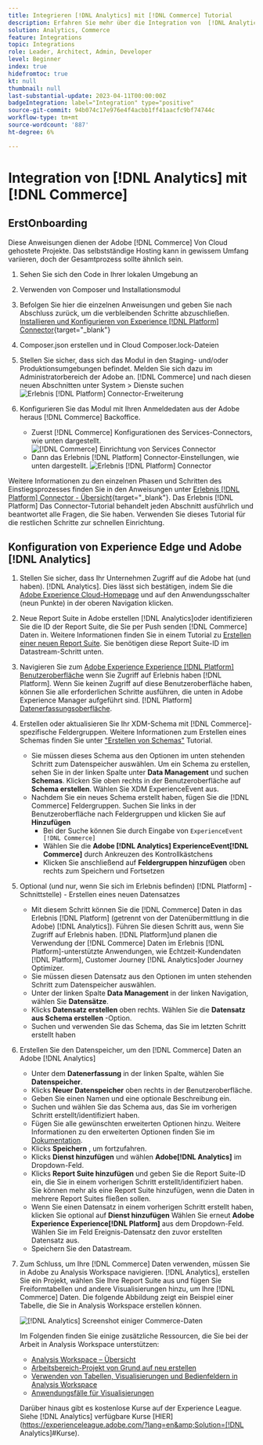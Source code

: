 ```yaml
---
title: Integrieren [!DNL Analytics] mit [!DNL Commerce] Tutorial
description: Erfahren Sie mehr über die Integration von  [!DNL Analytics]  mit  [!DNL Commerce].
solution: Analytics, Commerce
feature: Integrations
topic: Integrations
role: Leader, Architect, Admin, Developer
level: Beginner
index: true
hidefromtoc: true
kt: null
thumbnail: null
last-substantial-update: 2023-04-11T00:00:00Z
badgeIntegration: label="Integration" type="positive"
source-git-commit: 94b074c17e976e4f4acbb1ff41aacfc9bf74744c
workflow-type: tm+mt
source-wordcount: '887'
ht-degree: 6%

---
```



# Integration von [!DNL Analytics] mit [!DNL Commerce]

## ErstOnboarding

Diese Anweisungen dienen der Adobe [!DNL Commerce] Von Cloud gehostete Projekte. Das selbstständige Hosting kann in gewissem Umfang variieren, doch der Gesamtprozess sollte ähnlich sein.

1. Sehen Sie sich den Code in Ihrer lokalen Umgebung an
1. Verwenden von Composer und Installationsmodul
1. Befolgen Sie hier die einzelnen Anweisungen und geben Sie nach Abschluss zurück, um die verbleibenden Schritte abzuschließen.
   [Installieren und Konfigurieren von Experience [!DNL Platform] Connector](https://experienceleague.adobe.com/docs/commerce-merchant-services/experience-platform-connector/fundamentals/install.html){target="_blank"}


1. Composer.json erstellen und in Cloud Composer.lock-Dateien
1. Stellen Sie sicher, dass sich das Modul in den Staging- und/oder Produktionsumgebungen befindet. Melden Sie sich dazu im Administratorbereich der Adobe an. [!DNL Commerce] und nach diesen neuen Abschnitten unter System > Dienste suchen
   ![Erlebnis [!DNL Platform] Connector-Erweiterung](./assets/analytics-commerce/admin-view-experience-platform-commector-extension.png)

1. Konfigurieren Sie das Modul mit Ihren Anmeldedaten aus der Adobe heraus [!DNL Commerce] Backoffice.
   * Zuerst [!DNL Commerce] Konfigurationen des Services-Connectors, wie unten dargestellt.
     ![[!DNL Commerce] Einrichtung von Services Connector](./assets/analytics-commerce/commerce-services-connector-setup.png)
   * Dann das Erlebnis [!DNL Platform] Connector-Einstellungen, wie unten dargestellt.
     ![Erlebnis [!DNL Platform] Connector](./assets/analytics-commerce/experience-platform-connector.png)

Weitere Informationen zu den einzelnen Phasen und Schritten des Einstiegsprozesses finden Sie in den Anweisungen unter [Erlebnis [!DNL Platform] Connector - Übersicht](https://experienceleague.adobe.com/docs/commerce-merchant-services/experience-platform-connector/overview.html?lang=de){target="_blank"}. Das Erlebnis [!DNL Platform] Das Connector-Tutorial behandelt jeden Abschnitt ausführlich und beantwortet alle Fragen, die Sie haben. Verwenden Sie dieses Tutorial für die restlichen Schritte zur schnellen Einrichtung.

## Konfiguration von Experience Edge und Adobe [!DNL Analytics]

1. Stellen Sie sicher, dass Ihr Unternehmen Zugriff auf die Adobe hat (und haben). [!DNL Analytics]. Dies lässt sich bestätigen, indem Sie die [Adobe Experience Cloud-Homepage](https://experience.adobe.com/) und auf den Anwendungsschalter (neun Punkte) in der oberen Navigation klicken.

1. Neue Report Suite in Adobe erstellen [!DNL Analytics]oder identifizieren Sie die ID der Report Suite, die Sie per Push senden [!DNL Commerce] Daten in. Weitere Informationen finden Sie in einem Tutorial zu [Erstellen einer neuen Report Suite](https://experienceleague.adobe.com/docs/analytics-learn/tutorials/intro-to-analytics/analytics-basics/understanding-and-creating-report-suites.html?lang=de). Sie benötigen diese Report Suite-ID im Datastream-Schritt unten.

1. Navigieren Sie zum [Adobe Experience Experience [!DNL Platform] Benutzeroberfläche](https://platform.adobe.com) wenn Sie Zugriff auf Erlebnis haben [!DNL Platform]. Wenn Sie keinen Zugriff auf diese Benutzeroberfläche haben, können Sie alle erforderlichen Schritte ausführen, die unten in Adobe Experience Manager aufgeführt sind. [!DNL Platform] [Datenerfassungsoberfläche](https://experience.adobe.com/#/data-collection).

1. Erstellen oder aktualisieren Sie Ihr XDM-Schema mit [!DNL Commerce]-spezifische Feldergruppen. Weitere Informationen zum Erstellen eines Schemas finden Sie unter [&quot;Erstellen von Schemas&quot;](https://experienceleague.adobe.com/docs/platform-learn/tutorials/schemas/create-schemas.html?lang=de) Tutorial.
   * Sie müssen dieses Schema aus den Optionen im unten stehenden Schritt zum Datenspeicher auswählen. Um ein Schema zu erstellen, sehen Sie in der linken Spalte unter **Data Management** und suchen **Schemas**. Klicken Sie oben rechts in der Benutzeroberfläche auf **Schema erstellen**. Wählen Sie XDM ExperienceEvent aus.
   * Nachdem Sie ein neues Schema erstellt haben, fügen Sie die [!DNL Commerce] Feldergruppen. Suchen Sie links in der Benutzeroberfläche nach Feldergruppen und klicken Sie auf **Hinzufügen**
      * Bei der Suche können Sie durch Eingabe von `ExperienceEvent [!DNL Commerce]`
      * Wählen Sie die **Adobe [!DNL Analytics] ExperienceEvent[!DNL Commerce]** durch Ankreuzen des Kontrollkästchens
      * Klicken Sie anschließend auf **Feldergruppen hinzufügen** oben rechts zum Speichern und Fortsetzen

1. Optional (und nur, wenn Sie sich im Erlebnis befinden) [!DNL Platform] -Schnittstelle) - Erstellen eines neuen Datensatzes
   * Mit diesem Schritt können Sie die [!DNL Commerce] Daten in das Erlebnis [!DNL Platform] (getrennt von der Datenübermittlung in die Adobe) [!DNL Analytics]). Führen Sie diesen Schritt aus, wenn Sie Zugriff auf Erlebnis haben. [!DNL Platform]und planen die Verwendung der [!DNL Commerce] Daten im Erlebnis [!DNL Platform]-unterstützte Anwendungen, wie Echtzeit-Kundendaten [!DNL Platform], Customer Journey [!DNL Analytics]oder Journey Optimizer.
   * Sie müssen diesen Datensatz aus den Optionen im unten stehenden Schritt zum Datenspeicher auswählen.
   * Unter der linken Spalte **Data Management** in der linken Navigation, wählen Sie **Datensätze**.
   * Klicks **Datensatz erstellen** oben rechts. Wählen Sie die **Datensatz aus Schema erstellen** -Option.
   * Suchen und verwenden Sie das Schema, das Sie im letzten Schritt erstellt haben

1. Erstellen Sie den Datenspeicher, um den [!DNL Commerce] Daten an Adobe [!DNL Analytics]
   * Unter dem **Datenerfassung** in der linken Spalte, wählen Sie **Datenspeicher**.
   * Klicks **Neuer Datenspeicher** oben rechts in der Benutzeroberfläche.
   * Geben Sie einen Namen und eine optionale Beschreibung ein.
   * Suchen und wählen Sie das Schema aus, das Sie im vorherigen Schritt erstellt/identifiziert haben.
   * Fügen Sie alle gewünschten erweiterten Optionen hinzu. Weitere Informationen zu den erweiterten Optionen finden Sie im [Dokumentation](https://experienceleague.adobe.com/docs/experience-platform/datastreams/configure.html?lang=de).
   * Klicks **Speichern** , um fortzufahren.
   * Klicks **Dienst hinzufügen** und wählen **Adobe[!DNL Analytics]** im Dropdown-Feld.
   * Klicks **Report Suite hinzufügen** und geben Sie die Report Suite-ID ein, die Sie in einem vorherigen Schritt erstellt/identifiziert haben. Sie können mehr als eine Report Suite hinzufügen, wenn die Daten in mehrere Report Suites fließen sollen.
   * Wenn Sie einen Datensatz in einem vorherigen Schritt erstellt haben, klicken Sie optional auf **Dienst hinzufügen** Wählen Sie erneut **Adobe Experience Experience[!DNL Platform]** aus dem Dropdown-Feld. Wählen Sie im Feld Ereignis-Datensatz den zuvor erstellten Datensatz aus.
   * Speichern Sie den Datastream.

1. Zum Schluss, um Ihre [!DNL Commerce] Daten verwenden, müssen Sie in Adobe zu Analysis Workspace navigieren. [!DNL Analytics], erstellen Sie ein Projekt, wählen Sie Ihre Report Suite aus und fügen Sie Freiformtabellen und andere Visualisierungen hinzu, um Ihre [!DNL Commerce] Daten. Die folgende Abbildung zeigt ein Beispiel einer Tabelle, die Sie in Analysis Workspace erstellen können.

   ![[!DNL Analytics] Screenshot einiger Commerce-Daten](./assets/analytics-commerce/analytics-screenshot-commerce-items.png)

   Im Folgenden finden Sie einige zusätzliche Ressourcen, die Sie bei der Arbeit in Analysis Workspace unterstützen:

   * [Analysis Workspace – Übersicht](https://experienceleague.adobe.com/docs/analytics-learn/tutorials/analysis-workspace/analysis-workspace-basics/analysis-workspace-overview.html)
   * [Arbeitsbereich-Projekt von Grund auf neu erstellen](https://experienceleague.adobe.com/docs/analytics-learn/tutorials/analysis-workspace/analysis-workspace-basics/building-a-workspace-project-from-scratch.html)
   * [Verwenden von Tabellen, Visualisierungen und Bedienfeldern in Analysis Workspace](https://experienceleague.adobe.com/docs/analytics-learn/tutorials/analysis-workspace/using-panels/using-tables-visualizations-and-panels.html)
   * [Anwendungsfälle für Visualisierungen](https://experienceleague.adobe.com/docs/analytics-learn/tutorials/analysis-workspace/visualizations/visualization-use-cases.html)

   Darüber hinaus gibt es kostenlose Kurse auf der Experience League. Siehe [!DNL Analytics] verfügbare Kurse [HIER](https://experienceleague.adobe.com/?lang=en&amp;Solution=[!DNL Analytics]#Kurse).
